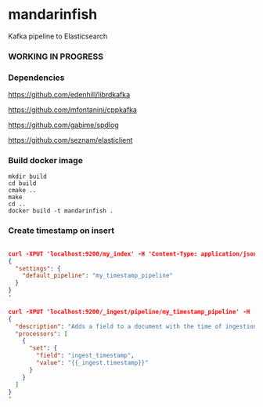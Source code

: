 # mandarinfish
Kafka pipeline to Elasticsearch

### WORKING IN PROGRESS

### Dependencies

https://github.com/edenhill/librdkafka

https://github.com/mfontanini/cppkafka

https://github.com/gabime/spdlog

https://github.com/seznam/elasticlient 

### Build docker image

```
mkdir build
cd build
cmake ..
make
cd ..
docker build -t mandarinfish .
```


### Create timestamp on insert

```json

curl -XPUT 'localhost:9200/my_index' -H 'Content-Type: application/json' -d '
{
  "settings": {
    "default_pipeline": "my_timestamp_pipeline"
  }
}
'

curl -XPUT 'localhost:9200/_ingest/pipeline/my_timestamp_pipeline' -H 'Content-Type: application/json' -d '
{
  "description": "Adds a field to a document with the time of ingestion",
  "processors": [
    {
      "set": {
        "field": "ingest_timestamp",
        "value": "{{_ingest.timestamp}}"
      }
    }
  ]
}
'
```
